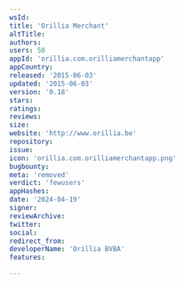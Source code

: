 ```yaml
---
wsId: 
title: 'Orillia Merchant'
altTitle: 
authors: 
users: 50
appId: 'orillia.com.orilliamerchantapp'
appCountry: 
released: '2015-06-03'
updated: '2015-06-03'
version: '0.18'
stars: 
ratings: 
reviews: 
size: 
website: 'http://www.orillia.be'
repository: 
issue: 
icon: 'orillia.com.orilliamerchantapp.png'
bugbounty: 
meta: 'removed'
verdict: 'fewusers'
appHashes: 
date: '2024-04-19'
signer: 
reviewArchive: 
twitter: 
social: 
redirect_from: 
developerName: 'Orillia BVBA'
features: 

---
```


